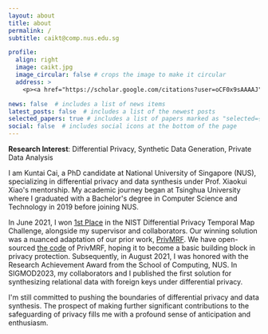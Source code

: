 ```yaml
---
layout: about
title: about
permalink: /
subtitle: caikt@comp.nus.edu.sg

profile:
  align: right
  image: caikt.jpg
  image_circular: false # crops the image to make it circular
  address: >
    <p><a href="https://scholar.google.com/citations?user=oCF0x9sAAAAJ">Google Scholar Page </a></p>

news: false  # includes a list of news items
latest_posts: false  # includes a list of the newest posts
selected_papers: true # includes a list of papers marked as "selected={true}"
social: false  # includes social icons at the bottom of the page
---
```


**Research Interest**: Differential Privacy, Synthetic Data Generation, Private Data Analysis

I am Kuntai Cai, a PhD candidate at National University of Singapore (NUS), specializing in differential privacy and data synthesis under Prof. Xiaokui Xiao's mentorship. My academic journey began at Tsinghua University where I graduated with a Bachelor's degree in Computer Science and Technology in 2019 before joining NUS.

In June 2021, I won [1st Place](https://drivendata.co/blog/differential-privacy-winners-sprint3/) in the NIST Differential Privacy Temporal Map Challenge, alongside my supervisor and collaborators. Our winning solution was a nuanced adaptation of our prior work, [PrivMRF](https://dl.acm.org/doi/abs/10.14778/3476249.3476272). We have open-sourced [the code](https://github.com/caicre/PrivMRF) of PrivMRF, hoping it to become a basic building block in privacy protection. Subsequently, in August 2021, I was honored with the Research Achievement Award from the School of Computing, NUS. In SIGMOD2023, my collaborators and I published the first solution for synthesizing relational data with foreign keys under differential privacy.

I'm still committed to pushing the boundaries of differential privacy and data synthesis. The prospect of making further significant contributions to the safeguarding of privacy fills me with a profound sense of anticipation and enthusiasm.

